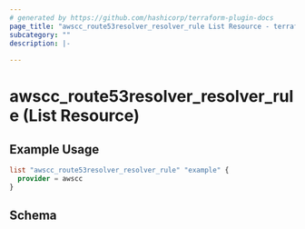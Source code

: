 ```yaml
---
# generated by https://github.com/hashicorp/terraform-plugin-docs
page_title: "awscc_route53resolver_resolver_rule List Resource - terraform-provider-awscc"
subcategory: ""
description: |-
  
---
```


# awscc_route53resolver_resolver_rule (List Resource)



## Example Usage

```terraform
list "awscc_route53resolver_resolver_rule" "example" {
  provider = awscc
}
```

<!-- schema generated by tfplugindocs -->
## Schema
